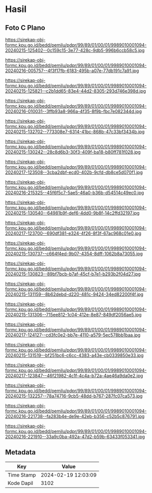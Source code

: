 # Hasil

## Foto C Plano

https://sirekap-obj-formc.kpu.go.id/bedd/pemilu/pdpr/99/89/01/00/01/9989010001094-20240215-125402--0c159c15-3e77-428c-9db5-996b6ccb58c5.jpg

https://sirekap-obj-formc.kpu.go.id/bedd/pemilu/pdpr/99/89/01/00/01/9989010001094-20240216-005757--4f3f17fb-6183-495b-a07e-77db191c7a91.jpg

https://sirekap-obj-formc.kpu.go.id/bedd/pemilu/pdpr/99/89/01/00/01/9989010001094-20240215-125821--c2b1dd65-83e4-44d2-8305-293d746e398d.jpg

https://sirekap-obj-formc.kpu.go.id/bedd/pemilu/pdpr/99/89/01/00/01/9989010001094-20240216-010031--3ffb93a8-966a-4f35-8f9b-fbc7e082344d.jpg

https://sirekap-obj-formc.kpu.go.id/bedd/pemilu/pdpr/99/89/01/00/01/9989010001094-20240215-132702--773308e7-6314-41bc-868b-47c33bf3434b.jpg

https://sirekap-obj-formc.kpu.go.id/bedd/pemilu/pdpr/99/89/01/00/01/9989010001094-20240215-130242--28c8d6b3-30f3-409f-ba18-b80ff781f028.jpg

https://sirekap-obj-formc.kpu.go.id/bedd/pemilu/pdpr/99/89/01/00/01/9989010001094-20240217-123508--3cba2dbf-ecd0-402b-9cfd-db8ce5d070f1.jpg

https://sirekap-obj-formc.kpu.go.id/bedd/pemilu/pdpr/99/89/01/00/01/9989010001094-20240216-215325--45f6f5c7-5ae5-46a0-b36b-d54514c49ec0.jpg

https://sirekap-obj-formc.kpu.go.id/bedd/pemilu/pdpr/99/89/01/00/01/9989010001094-20240215-130540--64981b9f-def6-4dd0-9b8f-14c2ffd32197.jpg

https://sirekap-obj-formc.kpu.go.id/bedd/pemilu/pdpr/99/89/01/00/01/9989010001094-20240217-123700--690df381-e324-4f26-8f3f-67ac968c01e0.jpg

https://sirekap-obj-formc.kpu.go.id/bedd/pemilu/pdpr/99/89/01/00/01/9989010001094-20240215-130737--c664f4ed-9b07-4354-8dff-1062b8a73055.jpg

https://sirekap-obj-formc.kpu.go.id/bedd/pemilu/pdpr/99/89/01/00/01/9989010001094-20240215-130823--89bf7bcb-b7af-45cf-b7e1-b293b2f04d27.jpg

https://sirekap-obj-formc.kpu.go.id/bedd/pemilu/pdpr/99/89/01/00/01/9989010001094-20240215-131159--8b62debd-d220-481c-9424-34ed82200f4f.jpg

https://sirekap-obj-formc.kpu.go.id/bedd/pemilu/pdpr/99/89/01/00/01/9989010001094-20240215-131306--715ee812-1c04-412e-8e87-849df2056ae5.jpg

https://sirekap-obj-formc.kpu.go.id/bedd/pemilu/pdpr/99/89/01/00/01/9989010001094-20240217-124127--cd3fc0e2-bb7e-4110-a579-5ec578bb1baa.jpg

https://sirekap-obj-formc.kpu.go.id/bedd/pemilu/pdpr/99/89/01/00/01/9989010001094-20240215-131519--bf251bc6-c6cc-4383-a43e-cb0339850e33.jpg

https://sirekap-obj-formc.kpu.go.id/bedd/pemilu/pdpr/99/89/01/00/01/9989010001094-20240217-123847--46f21982-4c1f-4c4a-b72a-4ae46a9da0e2.jpg

https://sirekap-obj-formc.kpu.go.id/bedd/pemilu/pdpr/99/89/01/00/01/9989010001094-20240215-132257--78a74716-9cb5-48dd-b767-287fc07ca573.jpg

https://sirekap-obj-formc.kpu.go.id/bedd/pemilu/pdpr/99/89/01/00/01/9989010001094-20240216-221738--fa283b4e-de9e-42eb-b356-c52b5c876791.jpg

https://sirekap-obj-formc.kpu.go.id/bedd/pemilu/pdpr/99/89/01/00/01/9989010001094-20240216-221910--33a9c0ba-492a-47d2-b59b-63433f053341.jpg


## Metadata

| Key        | Value               |
| ---------- | ------------------- |
| Time Stamp | 2024-02-19 12:03:09 |
| Kode Dapil | 3102                |



